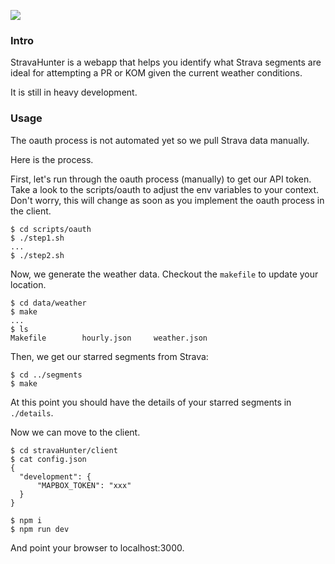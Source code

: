 ![](demo.2.gif)

### Intro

StravaHunter is a webapp that helps you identify what Strava segments are ideal for attempting a
PR or KOM given the current weather conditions.

It is still in heavy development.

### Usage

The oauth process is not automated yet so we pull Strava data manually.

Here is the process.

First, let's run through the oauth process (manually) to get our API token.
Take a look to the scripts/oauth to adjust the env variables to your context.
Don't worry, this will change as soon as you implement the oauth process in
the client.

```
$ cd scripts/oauth
$ ./step1.sh
...
$ ./step2.sh
```

Now, we generate the weather data. Checkout the `makefile` to update your
location.

```
$ cd data/weather
$ make
...
$ ls
Makefile        hourly.json     weather.json
```

Then, we get our starred segments from Strava:

```
$ cd ../segments
$ make
```

At this point you should have the details of your starred segments in `./details`.

Now we can move to the client.

```
$ cd stravaHunter/client
$ cat config.json
{
  "development": {
      "MAPBOX_TOKEN": "xxx"
  }
}

$ npm i
$ npm run dev
```

And point your browser to localhost:3000.
